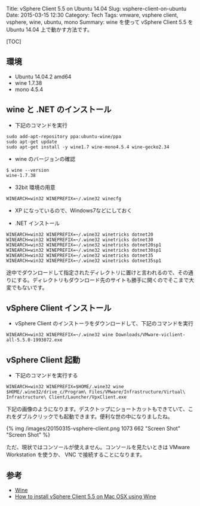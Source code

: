 Title: vSphere Client 5.5 on Ubuntu 14.04
Slug: vsphere-client-on-ubuntu
Date: 2015-03-15 12:30
Category: Tech
Tags: vmware, vsphere client, vsphere, wine, ubuntu, mono
Summary: wine を使って vSphere Client 5.5 を Ubuntu 14.04 上で動かす方法です。

[TOC]

## 環境

* Ubuntu 14.04.2 amd64
* wine 1.7.38
* mono 4.5.4

## wine と .NET のインストール

* 下記のコマンドを実行

```
sudo add-apt-repository ppa:ubuntu-wine/ppa
sudo apt-get update
sudo apt-get install -y wine1.7 wine-mono4.5.4 wine-gecko2.34
```

* wine のバージョンの確認

```
$ wine --version
wine-1.7.38
```

* 32bit 環境の用意

```
WINEARCH=win32 WINEPREFIX=~/.wine32 winecfg
```

* XP になっているので、Windows7などにしておく

* .NET インストール

```
WINEARCH=win32 WINEPREFIX=~/.wine32 winetricks dotnet20
WINEARCH=win32 WINEPREFIX=~/.wine32 winetricks dotnet30
WINEARCH=win32 WINEPREFIX=~/.wine32 winetricks dotnet20sp1
WINEARCH=win32 WINEPREFIX=~/.wine32 winetricks dotnet30sp1
WINEARCH=win32 WINEPREFIX=~/.wine32 winetricks dotnet35
WINEARCH=win32 WINEPREFIX=~/.wine32 winetricks dotnet35sp1
```

途中でダウンロードして指定されたディレクトリに置けと言われるので、その通りにする。ディレクトリもダウンロード先のサイトも勝手に開くのでそこまで大変でもないです。

## vSphere Client インストール

* vSphere Client のインストーラをダウンロードして、下記のコマンドを実行

```
WINEARCH=win32 WINEPREFIX=~/.wine32 wine Downloads/VMware-viclient-all-5.5.0-1993072.exe
```

## vSphere Client 起動

* 下記のコマンドを実行する

```
WINEARCH=win32 WINEPREFIX=$HOME/.wine32 wine $HOME/.wine32/drive_c/Program\ Files/VMware/Infrastructure/Virtual\ Infrastructure\ Client/Launcher/VpxClient.exe
```

下記の画像のようになります。デスクトップにショートカットもできていて、これをダブルクリックでも起動できます。便利な世の中になりましたね。

{% img /images/20150315-vsphere-client.png 1073 662 "Screen Shot" "Screen Shot" %}

ただ、現状ではコンソールが使えません。コンソールを見たいときは VMware Workstation を使うか、 VNC で接続することになります。

## 参考

* [Wine](https://www.winehq.org/)
* [How to install vSphere Client 5.5 on Mac OSX using Wine](http://atmosphere147.blogspot.jp/2014/05/how-to-install-vsphere-client-55-on-mac.html)
